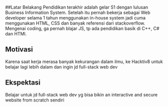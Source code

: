 [//]: # (Ceritakan sedikit tentang latar belakangmu seperti pendidikan terakhir atau pekerjaan sebelumnya)
##Latar Belakang
Pendidikan terakhir adalah gelar S1 dengan lulusan Business Information System.
 Setelah itu pernah bekerja sebagai Web developer selama 1 tahun menggunakan in-house system jadi cuma menggunakan HTML, CSS dan banyak referensi dari stackoverflow.
 Mengenai coding, ga pernah blajar JS, tp ada pendidikan basik di C++, C# dan HTMl.

[//]: # (Motivasi apa yang mendorongmu untuk ikut program coding bootcamp di Hacktiv8?)
## Motivasi
Karena saat kerja merasa banyak kekurangan dalam ilmu, ke Hacktiv8 untuk belajar lagi lebih dalam dan ingin jd full-stack web dev

[//]: # (Beri tahu kami, apa yang ingin kamu dapatkan di Hacktiv8 dan apa yang ingin kamu capai setelah lulus dari sini?)
## Ekspektasi
Belajar untuk jd full-stack web dev yg bisa bikin an interactive and secure website from scratch sendiri

[//]: # (Apakah ada hal lain yang ingin disampaikan? Bila ada, kamu bebas untuk menuliskannya)

